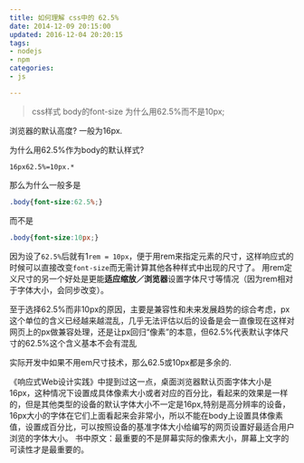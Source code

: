 ```yaml
---
title: 如何理解 css中的 62.5%
date: 2014-12-09 20:15:00
updated: 2016-12-04 20:20:15
tags: 
- nodejs
- npm
categories: 
- js

---
```

> css样式 body的font-size 为什么用62.5%而不是10px;

浏览器的默认高度?
一般为16px.

为什么用62.5%作为body的默认样式?
```
16px62.5%=10px.*
```
那么为什么一般多是


<!--more-->


```css
.body{font-size:62.5%;}
```
而不是
```css
.body{font-size:10px;}
```

因为设了`62.5%`后就有1`rem = 10px`，便于用rem来指定元素的尺寸，这样响应式的时候可以直接改变`font-size`而无需计算其他各种样式中出现的尺寸了。 用rem定义尺寸的另一个好处是更能**适应缩放／浏览器**设置字体尺寸等情况（因为rem相对于字体大小，会同步改变）。

至于选择62.5%而非10px的原因，主要是兼容性和未来发展趋势的综合考虑，px这个单位的含义已经越来越混乱，几乎无法评估以后的设备是会一直像现在这样对网页上的px做兼容处理，还是让px回归“像素”的本意，但62.5%代表默认字体尺寸的62.5%这个含义基本不会有混乱

实际开发中如果不用em尺寸技术，那么62.5或10px都是多余的.

《响应式Web设计实践》中提到过这一点，桌面浏览器默认页面字体大小是16px，这种情况下设置成具体像素大小或者对应的百分比，看起来的效果是一样的，但是其他类型的设备的默认字体大小不一定是16px,特别是高分辨率的设备，16px大小的字体在它们上面看起来会非常小，所以不能在body上设置具体像素值，设置成百分比，可以按照设备的基准字体大小给编写的网页设置好最适合用户浏览的字体大小。 书中原文：最重要的不是屏幕实际的像素大小，屏幕上文字的可读性才是最重要的。